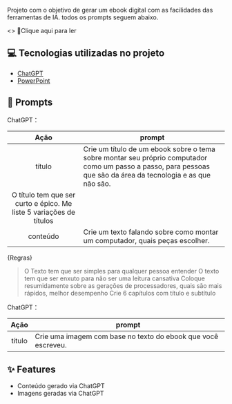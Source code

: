 Projeto com o objetivo de gerar um ebook digital com as facilidades das ferramentas de IA. todos os prompts
seguem abaixo.

<> 📕Clique aqui para ler</a>

## 💻 Tecnologias utilizadas no projeto

- [ChatGPT](https://chat.openai.com/) 
- [PowerPoint](https://www.microsoft.com/en/microsoft-365/powerpoint)

## 🧠 Prompts


ChatGPT：

|   Ação   | prompt                                                                                                                                                                                                                                                                         |
| :------: | ------------------------------------------------------------------------------------------------------------------------------------------------------------------------------------------------------------------------------------------------------------------------------ |
|  título  |Crie um título de um ebook sobre o tema sobre montar seu próprio computador como um passo a passo, para pessoas que são da área da tecnologia e as que não são.
O título tem que ser curto e épico. Me liste 5 variações de títulos                                                 |
| conteúdo |Crie um texto falando sobre como montar um computador, quais peças escolher.
{Regras}
> O Texto tem que ser simples para qualquer pessoa entender
> O texto tem que ser enxuto para não ser uma leitura cansativa 
> Coloque resumidamente sobre as gerações de processadores, quais são mais rápidos, melhor desempenho
> Crie 6 capítulos com título e subtítulo


ChatGPT：

|  Ação  | prompt                                                                                 |
| :----: | -------------------------------------------------------------------------------------- |
| título | Crie uma imagem com base no texto do ebook que você escreveu. |

## ✨ Features

- Conteúdo gerado via ChatGPT
- Imagens geradas via ChatGPT
